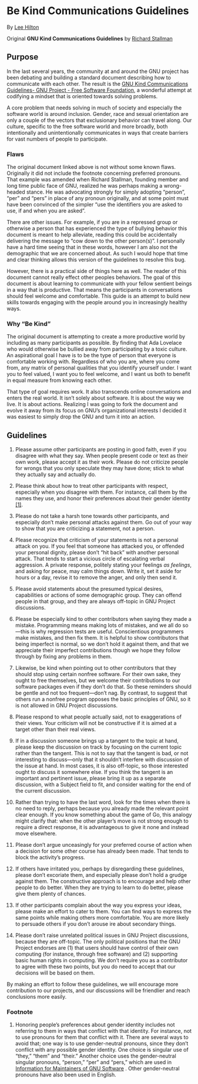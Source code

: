 # Be Kind Communications Guidelines
By [Lee Hilton](https://leezilla.net)

Original **GNU Kind Communications Guidelines** by [Richard Stallman](http://www.stallman.org/)

## Purpose
In the last several years, the community at and around the GNU project has been debating and building a standard document describing how to communicate with each other. The result is the [GNU Kind Communications Guidelines- GNU Project - Free Software Foundation](https://www.gnu.org/philosophy/kind-communication.en.html), a wonderful attempt at codifying a mindset that is oriented towards solving problems.

A core problem that needs solving in much of society and especially the software world is around inclusion. Gender, race and sexual orientation are only a couple of the vectors that exclusionary behavior can travel along. Our culture, specific to the free software world and more broadly, both intentionally and unintentionally communicates in ways that create barriers for vast numbers of people to participate.

### Flaws

The original document linked above is not without some known flaws. Originally it did not include the footnote concerning preferred pronouns. That example was amended when Richard Stallman, founding member and long time public face of GNU, realized he was perhaps making a wrong-headed stance. He was advocating strongly for simply adopting “person”, “per” and “pers” in place of any pronoun originally, and at some point must have been convinced of the simpler “use the identifiers you are asked to use, if and when you are asked”.

There are other issues. For example, if you are in a repressed group or otherwise a person that has experienced the type of bullying behavior this document is meant to help alleviate, reading this could be accidentally delivering the message to “cow down to the other person(s)”. I personally have a hard time seeing that in these words, however I am also not the demographic that we are concerned about. As such I would hope that time and clear thinking allows this version of the guidelines to resolve this bug.

However, there is a practical side of things here as well. The reader of this document cannot really effect other peoples behaviors. The goal of this document is about learning to communicate with your fellow sentient beings in a way that is productive. That means the participants in conversations should feel welcome and comfortable. This guide is an attempt to build new skills towards engaging with the people around you in increasingly healthy ways.

### Why “Be Kind”

The original document is attempting to create a more productive world by including as many participants as possible. By finding that Ada Lovelace who would otherwise be bullied away from participating by a toxic culture. An aspirational goal I have is to be the type of person that everyone is comfortable working with. Regardless of who you are, where you come from, any matrix of personal qualities that you identify yourself under. I want you to feel valued, I want you to feel welcome, and I want us both to benefit in equal measure from knowing each other.

That type of goal requires work. It also transcends online conversations and enters the real world. It isn’t solely about software. It is about the way we live. It is about actions. Realizing I was going to fork the document and evolve it away from its focus on GNU’s organizational interests I decided it was easiest to simply drop the GNU and turn it into an action.

## Guidelines
1. Please assume other participants are posting in good faith, even if you disagree with what they say. When people present code or text as their own work, please accept it as their work. Please do not criticize people for wrongs that you only speculate they may have done; stick to what they actually say and actually do.

2. Please think about how to treat other participants with respect, especially when you disagree with them. For instance, call them by the names they use, and honor their preferences about their gender identity [[1]](https://www.gnu.org/philosophy/kind-communication.en.html#f1).

3. Please do not take a harsh tone towards other participants, and especially don’t make personal attacks against them. Go out of your way to show that you are criticizing a statement, not a person.

4. Please recognize that criticism of your statements is not a personal attack on you. If you feel that someone has attacked you, or offended your personal dignity, please don’t “hit back” with another personal attack. That tends to start a vicious circle of escalating verbal aggression. A private response, politely stating your feelings _as feelings_, and asking for peace, may calm things down. Write it, set it aside for hours or a day, revise it to remove the anger, and only then send it.

5. Please avoid statements about the presumed typical desires, capabilities or actions of some demographic group. They can offend people in that group, and they are always off-topic in GNU Project discussions.

6. Please be especially kind to other contributors when saying they made a mistake. Programming means making lots of mistakes, and we all do so—this is why regression tests are useful. Conscientious programmers make mistakes, and then fix them. It is helpful to show contributors that being imperfect is normal, so we don’t hold it against them, and that we appreciate their imperfect contributions though we hope they follow through by fixing any problems in them.

7. Likewise, be kind when pointing out to other contributors that they should stop using certain nonfree software. For their own sake, they ought to free themselves, but we welcome their contributions to our software packages even if they don’t do that. So these reminders should be gentle and not too frequent—don’t nag. By contrast, to suggest that others run a nonfree program opposes the basic principles of GNU, so it is not allowed in GNU Project discussions.

8. Please respond to what people actually said, not to exaggerations of their views. Your criticism will not be constructive if it is aimed at a target other than their real views.

9. If in a discussion someone brings up a tangent to the topic at hand, please keep the discussion on track by focusing on the current topic rather than the tangent. This is not to say that the tangent is bad, or not interesting to discuss—only that it shouldn’t interfere with discussion of the issue at hand. In most cases, it is also off-topic, so those interested ought to discuss it somewhere else. If you think the tangent is an important and pertinent issue, please bring it up as a separate discussion, with a Subject field to fit, and consider waiting for the end of the current discussion.

10. Rather than trying to have the last word, look for the times when there is no need to reply, perhaps because you already made the relevant point clear enough. If you know something about the game of Go, this analogy might clarify that: when the other player’s move is not strong enough to require a direct response, it is advantageous to give it none and instead move elsewhere.

11. Please don’t argue unceasingly for your preferred course of action when a decision for some other course has already been made. That tends to block the activity’s progress.

12. If others have irritated you, perhaps by disregarding these guidelines, please don’t excoriate them, and especially please don’t hold a grudge against them. The constructive approach is to encourage and help other people to do better. When they are trying to learn to do better, please give them plenty of chances.

13. If other participants complain about the way you express your ideas, please make an effort to cater to them. You can find ways to express the same points while making others more comfortable. You are more likely to persuade others if you don’t arouse ire about secondary things.

14. Please don’t raise unrelated political issues in GNU Project discussions, because they are off-topic. The only political positions that the GNU Project endorses are (1) that users should have control of their own computing (for instance, through free software) and (2) supporting basic human rights in computing. We don’t require you as a contributor to agree with these two points, but you do need to accept that our decisions will be based on them.

By making an effort to follow these guidelines, we will encourage more contribution to our projects, and our discussions will be friendlier and reach conclusions more easily.

### Footnote

1. Honoring people’s preferences about gender identity includes not referring to them in ways that conflict with that identity. For instance, not to use pronouns for them that conflict with it. There are several ways to avoid that; one way is to use gender-neutral pronouns, since they don’t conflict with any possible gender identity. One choice is singular use of “they,” “them” and “their.” Another choice uses the gender-neutral singular pronouns, “person,” “per” and “pers,” which are used in  [Information for Maintainers of GNU Software](https://www.gnu.org/prep/maintain/maintain.html#About-This-Document) . Other gender-neutral pronouns have also been used in English.
